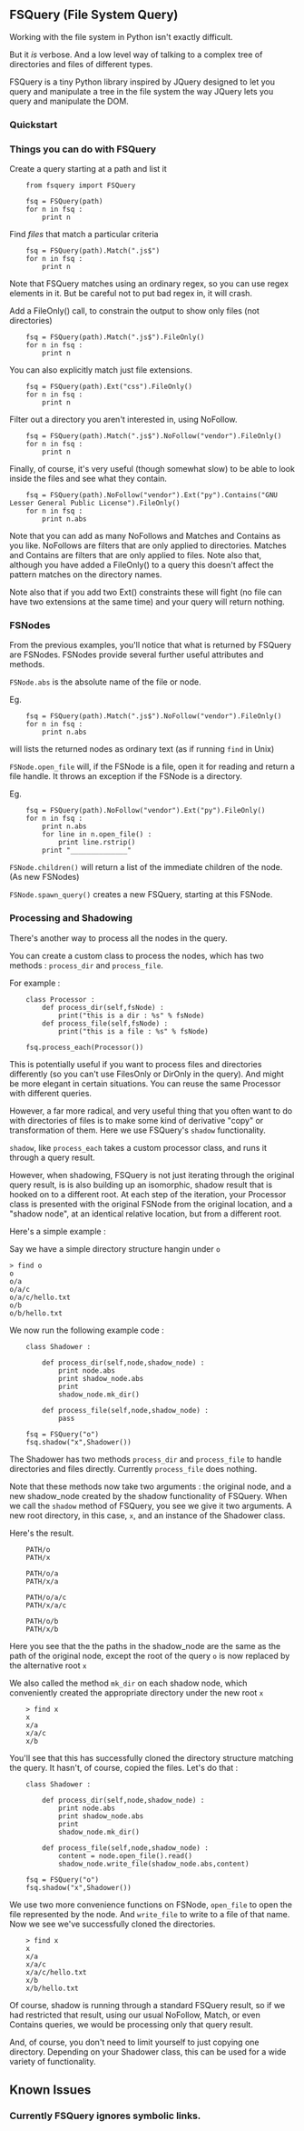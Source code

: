 
## FSQuery (File System Query)

Working with the file system in Python isn't exactly difficult.

But it *is* verbose. And a low level way of talking to a complex tree of directories and files of different types.

FSQuery is a tiny Python library inspired by JQuery designed to let you query and manipulate a tree in the file system the way JQuery lets you query and manipulate the DOM.

### Quickstart


### Things you can do with FSQuery 

Create a query starting at a path and list it

        from fsquery import FSQuery

        fsq = FSQuery(path)
        for n in fsq :
            print n


Find *files* that match a particular criteria

        fsq = FSQuery(path).Match(".js$")
        for n in fsq :
            print n


Note that FSQuery matches using an ordinary regex, so you can use regex elements in it. But be careful not to put bad regex in, it will crash.

Add a FileOnly() call, to constrain the output to show only files (not directories)

        fsq = FSQuery(path).Match(".js$").FileOnly()  
        for n in fsq :
            print n

You can also explicitly match just file extensions.

        fsq = FSQuery(path).Ext("css").FileOnly()  
        for n in fsq :
            print n

Filter out a directory you aren't interested in, using NoFollow.

        fsq = FSQuery(path).Match(".js$").NoFollow("vendor").FileOnly()  
        for n in fsq :
            print n


Finally, of course, it's very useful (though somewhat slow) to be able to look inside the files and see what they contain.

        fsq = FSQuery(path).NoFollow("vendor").Ext("py").Contains("GNU Lesser General Public License").FileOnly()
        for n in fsq :
            print n.abs


Note that you can add as many NoFollows and Matches and Contains as you like. NoFollows are filters that are only applied to directories. Matches and Contains are filters that are only applied to files. Note also that, although you have added a FileOnly() to a query this doesn't affect the pattern matches on the directory names. 

Note also that if you add two Ext() constraints these will fight (no file can have two extensions at the same time) and your query will return nothing.


### FSNodes

From the previous examples, you'll notice that what is returned by FSQuery are FSNodes. FSNodes provide several further useful attributes and methods.

`FSNode.abs` is the absolute name of the file or node. 

Eg.

        fsq = FSQuery(path).Match(".js$").NoFollow("vendor").FileOnly()  
        for n in fsq :
            print n.abs
            
will lists the returned nodes as ordinary text (as if running `find` in Unix)

`FSNode.open_file` will, if the FSNode is a file, open it for reading and return a file handle. It throws an exception if the FSNode is a directory.

Eg.

        fsq = FSQuery(path).NoFollow("vendor").Ext("py").FileOnly()
        for n in fsq :
            print n.abs
            for line in n.open_file() :
                print line.rstrip()
            print "______________"
     



`FSNode.children()` will return a list of the immediate children of the node. (As new FSNodes)

`FSNode.spawn_query()` creates a new FSQuery, starting at this FSNode. 

### Processing and Shadowing

There's another way to process all the nodes in the query.

You can create a custom class to process the nodes, which has two methods : `process_dir` and `process_file`.

For example :

        class Processor :
            def process_dir(self,fsNode) :
                print("this is a dir : %s" % fsNode)
            def process_file(self,fsNode) :
                print("this is a file : %s" % fsNode)

        fsq.process_each(Processor())
        
This is potentially useful if you want to process files and directories differently (so you can't use FilesOnly or DirOnly in the query). And might be more elegant in certain situations. You can reuse the same Processor with different queries.

However, a far more radical, and very useful thing that you often want to do with directories of files is to make some kind of derivative "copy" or transformation of them. Here we use FSQuery's `shadow` functionality.

`shadow`, like `process_each` takes a custom processor class, and runs it through a query result.

However, when shadowing, FSQuery is not just iterating through the original query result, is is also building up an isomorphic, shadow result that is hooked on to a different root. At each step of the iteration, your Processor class is presented with the original FSNode from the original location, and a "shadow node", at an identical relative location, but from a different root.

Here's a simple example :

Say we have a simple directory structure hangin under `o`

    > find o
    o
    o/a
    o/a/c
    o/a/c/hello.txt
    o/b
    o/b/hello.txt
 

We now run the following example code :

        class Shadower :
        
            def process_dir(self,node,shadow_node) :
                print node.abs
                print shadow_node.abs
                print
                shadow_node.mk_dir()
                
            def process_file(self,node,shadow_node) :
                pass
                            
        fsq = FSQuery("o")
        fsq.shadow("x",Shadower())
        
The Shadower has two methods `process_dir` and `process_file` to handle directories and files directly. Currently `process_file` does nothing.

Note that these methods now take two arguments : the original node, and a new shadow_node created by the shadow functionality of FSQuery. When we call the `shadow` method of FSQuery, you see we give it two arguments. A new root directory, in this case, `x`, and an instance of the Shadower class.

Here's the result.

        PATH/o
        PATH/x
        
        PATH/o/a
        PATH/x/a
        
        PATH/o/a/c
        PATH/x/a/c
        
        PATH/o/b
        PATH/x/b

Here you see that the the paths in the shadow_node are the same as the path of the original node, except the root of the query `o` is now replaced by the alternative root `x`

We also called the method `mk_dir` on each shadow node, which conveniently created the appropriate directory under the new root `x`

        > find x
        x
        x/a
        x/a/c
        x/b

You'll see that this has successfully cloned the directory structure matching the query. It hasn't, of course, copied the files. Let's do that :

        class Shadower :
        
            def process_dir(self,node,shadow_node) :
                print node.abs
                print shadow_node.abs
                print
                shadow_node.mk_dir()
                
            def process_file(self,node,shadow_node) :
                content = node.open_file().read()
                shadow_node.write_file(shadow_node.abs,content)
                            
        fsq = FSQuery("o")
        fsq.shadow("x",Shadower())
  
 
We use two more convenience functions on FSNode, `open_file` to open the file represented by the node. And `write_file` to write to a file of that name. Now we see we've successfully cloned the directories.

        > find x
        x
        x/a
        x/a/c
        x/a/c/hello.txt
        x/b
        x/b/hello.txt

Of course, shadow is running through a standard FSQuery result, so if we had restricted that result, using our usual NoFollow, Match, or even Contains queries, we would be processing only that query result.

And, of course, you don't need to limit yourself to just copying one directory. Depending on your Shadower class, this can be used for a wide variety of functionality. 

## Known Issues

### Currently FSQuery ignores symbolic links. 
